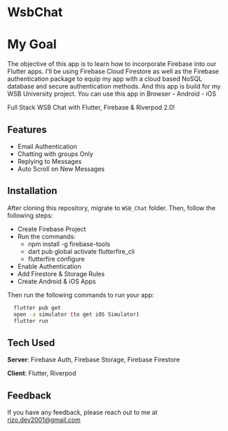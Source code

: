 
# WsbChat
# My Goal
The objective of this app is to learn how to incorporate Firebase into our Flutter apps. I'll be using Firebase Cloud Firestore as well as the Firebase authentication package to equip my app with a cloud based NoSQL database and secure authentication methods.
And this app is build for my  WSB University project.
You can use this app in Browser - Android - iOS



Full Stack WSB Chat with Flutter, Firebase & Riverpod 2.0! 

## Features
- Email Authentication
- Chatting with groups Only
- Replying to Messages
- Auto Scroll on New Messages


## Installation
After cloning this repository, migrate to ```WSB_Chat``` folder. Then, follow the following steps:
- Create Firebase Project
- Run the commands:
    - npm install -g firebase-tools
    - dart pub global activate flutterfire_cli
    - flutterfire configure
- Enable Authentication
- Add Firestore & Storage Rules
- Create Android & iOS Apps

Then run the following commands to run your app:
```bash
  flutter pub get
  open -a simulator (to get iOS Simulator)
  flutter run
```

## Tech Used
**Server**: Firebase Auth, Firebase Storage, Firebase Firestore

**Client**: Flutter, Riverpod

## Feedback

If you have any feedback, please reach out to me at rizo.dev2001@gmail.com

